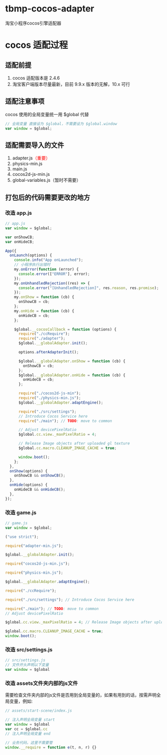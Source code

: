 # tbmp-cocos-adapter
淘宝小程序cocos引擎适配器

# cocos 适配过程

## 适配前提

1. cocos 适配版本是 2.4.6
2. 淘宝客户端版本尽量最新，目前 9.9.x 版本的无解，10.x 可行

## 适配注意事项

cocos 使用的全局变量统一用 $global 代替

```js
// 全局变量 直接设为 $global，不需要设为 $global.window
var window = $global;
```

## 适配需要导入的文件

1. adapter.js<font style="color: red">（重要）</font>
2. physics-min.js
3. main.js
4. cocos2d-js-min.js
5. global-variables.js（暂时不需要）

## 打包后的代码需要更改的地方

### 改造 app.js

```js
// app.js
var window = $global;

var onShowCB;
var onHideCB;

App({
  onLaunch(options) {
    console.info("App onLaunched");
    // 小程序执行出错时
    my.onError(function (error) {
      console.error(["ERROR"], error);
    });
    my.onUnhandledRejection((res) => {
      console.error("[UnhandledRejection]", res.reason, res.promise);
    });
    my.onShow = function (cb) {
      onShowCB = cb;
    };
    my.onHide = function (cb) {
      onHideCB = cb;
    };

    $global.__cocosCallback = function (options) {
      require("./ccRequire");
      require("./adapter");
      $global.__globalAdapter.init();

      options.afterAdapterInit();

      $global.__globalAdapter.onShow = function (cb) {
        onShowCB = cb;
      };
      $global.__globalAdapter.onHide = function (cb) {
        onHideCB = cb;
      };

      require("./cocos2d-js-min");
      require("./physics-min.js");
      $global.__globalAdapter.adaptEngine();

      require("./src/settings");
      // Introduce Cocos Service here
      require("./main"); // TODO: move to common

      // Adjust devicePixelRatio
      $global.cc.view._maxPixelRatio = 4;

      // Release Image objects after uploaded gl texture
      $global.cc.macro.CLEANUP_IMAGE_CACHE = true;

      window.boot();
    };
  },
  onShow(options) {
    onShowCB && onShowCB();
  },
  onHide(options) {
    onHideCB && onHideCB();
  },
});
```

### 改造 game.js

```js
// game.js
var window = $global;

("use strict");

require("adapter-min.js");

$global.__globalAdapter.init();

require("cocos2d-js-min.js");

require("physics-min.js");

$global.__globalAdapter.adaptEngine();

require("./ccRequire");

require("./src/settings"); // Introduce Cocos Service here

require("./main"); // TODO: move to common
// Adjust devicePixelRatio

$global.cc.view._maxPixelRatio = 4; // Release Image objects after uploaded gl texture

$global.cc.macro.CLEANUP_IMAGE_CACHE = true;
window.boot();
```

### 改造 src/settings.js
```js
// src/settings.js
// 文件开头声明以下变量
var window = $global
```

### 改造 assets文件夹内部的js文件
需要检查文件夹内部的js文件是否用到全局变量的，如果有用到的话，按需声明全局变量，例如:
```js
// assets/start-scene/index.js

// 注入声明全局变量 start
var window = $global
var cc = $global.cc
// 注入声明全局变量 end

// 业务代码，这里不需要管
window.__require = function e(t, n, r) {}
```

